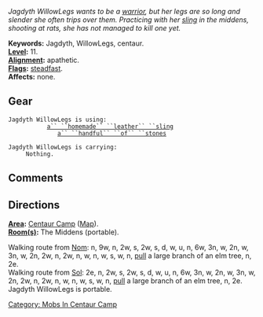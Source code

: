 *Jagdyth WillowLegs wants to be a
[warrior](:Category:_Warriors "wikilink"), but her legs are so long and
slender she often trips over them. Practicing with her
[sling](:Category:_Slings "wikilink") in the middens, shooting at rats,
she has not managed to kill one yet.*

**Keywords:** Jagdyth, WillowLegs, centaur.  
**[Level](Level "wikilink"):** 11.  
**[Alignment](Alignment "wikilink"):** apathetic.  
**[Flags](:Category:_Mob_Types "wikilink"):**
[steadfast](Sentinel_Mobs "wikilink").  
**Affects:** none.  

## Gear

`Jagdyth WillowLegs is using:`  
<wielded>`           `[`a`` ``homemade`` ``leather`` ``sling`](Homemade_Leather_Sling "wikilink")  
<held>`              `[`a`` ``handful`` ``of`` ``stones`](Standard_Sling_Stones "wikilink")

`Jagdyth WillowLegs is carrying:`  
`     Nothing.`

## Comments

## Directions

**[Area](:Category:_Areas "wikilink"):** [Centaur
Camp](:Category:_Centaur_Camp "wikilink")
([Map](Centaur_Camp_Map "wikilink")).  
**[Room(s)](:Category:_Rooms "wikilink"):** The Middens (portable).

Walking route from [Nom](Nom "wikilink"): n, 9w, n, 2w, s, 2w, s, d, w,
u, n, 6w, 3n, w, 2n, w, 3n, w, 2n, 2w, n, 2w, n, w, n, w, s, w, n,
[pull](Pull "wikilink") a large branch of an elm tree, n, 2e.  
Walking route from [Sol](Sol "wikilink"): 2e, n, 2w, s, 2w, s, d, w, u,
n, 6w, 3n, w, 2n, w, 3n, w, 2n, 2w, n, 2w, n, w, n, w, s, w, n,
[pull](Pull "wikilink") a large branch of an elm tree, n, 2e.  
Jagdyth WillowLegs is portable.

[Category: Mobs In Centaur
Camp](Category:_Mobs_In_Centaur_Camp "wikilink")
